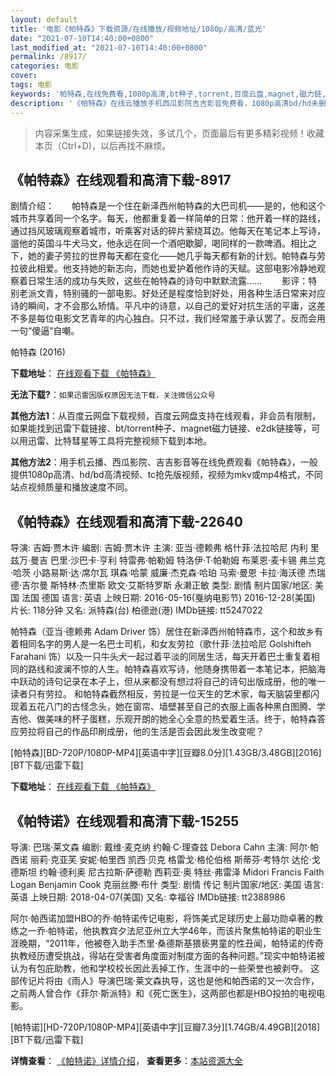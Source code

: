 ```yaml
---
layout: default
title: '电影《帕特森》下载资源/在线播放/视频地址/1080p/高清/蓝光'
date: "2021-07-10T14:40:00+0800"
last_modified_at: "2021-07-10T14:40:00+0800"
permalink: /8917/
categories: 电影
cover:
tags: 电影
keywords: '帕特森,在线免费看,1080p高清,bt种子,torrent,百度云盘,magnet,磁力链,迅雷下载资源'
description: '《帕特森》在线云播放手机西瓜影院吉吉影音免费看，1080p高清bd/hd未删减完整版和tc抢先枪版，mkv/mp4格式，附带bt/torrent种子、magnet/磁力链、百度云盘、网盘资源迅雷下载链接'
---
```


>内容采集生成，如果链接失效，多试几个，页面最后有更多精彩视频！收藏本页（Ctrl+D)，以后再找不麻烦。


## 《帕特森》在线观看和高清下载-8917

剧情介绍：　　帕特森是一个住在新泽西州帕特森的大巴司机——是的，他和这个城市共享着同一个名字。每天，他都重复着一样简单的日常：他开着一样的路线，通过挡风玻璃观察着城市，听乘客对话的碎片萦绕耳边。他每天在笔记本上写诗，遛他的英国斗牛犬马文，他永远在同一个酒吧歇脚，喝同样的一款啤酒。相比之下，她的妻子劳拉的世界每天都在变化——她几乎每天都有新的计划。帕特森与劳拉彼此相爱。他支持她的新志向，而她也爱护着他作诗的天赋。这部电影冷静地观察着日常生活的成功与失败，这些在帕特森的诗句中默默流露…… 　　影评：特别老派文青，特别骚的一部电影。好处还是程度恰到好处，用各种生活日常来对应诗的瞬间，才不会那么矫情。平凡中的诗意，以自己的爱好对抗生活的平庸，这差不多是每位电影文艺青年的内心独白。只不过，我们经常羞于承认罢了。反而会用一句“傻逼”自嘲。


帕特森 (2016)

**下载地址**： [在线观看下载 《帕特森》](https://www.btbtdy.me/btdy/dy9682.html) 


**无法下载?**：`如果迅雷因版权原因无法下载，关注微信公众号 `

**其他方法1**：从百度云网盘下载视频，百度云网盘支持在线观看，非会员有限制，如果能找到迅雷下载链接、bt/torrent种子、magnet磁力链接、e2dk链接等，可以用迅雷、比特彗星等工具将完整视频下载到本地。

**其他方法2**：用手机云播、西瓜影院、吉吉影音等在线免费观看《帕特森》，一般提供1080p高清、hd/bd高清视频、tc抢先版视频，视频为mkv或mp4格式，不同站点视频质量和播放速度不同。


## 《帕特森》在线观看和高清下载-22640

导演: 吉姆·贾木许 编剧: 吉姆·贾木许 主演: 亚当·德赖弗 格什菲·法拉哈尼 内利 里兹万·曼吉 巴里·沙巴卡·亨利 特雷弗·帕勒姆 特洛伊·T·帕勒姆 布莱恩·麦卡锡 弗兰克·哈茨 小路易斯·达·席尔瓦 琪森·哈蒙 威廉·杰克森·哈珀 马索·曼恩 卡拉·海沃德 杰瑞德·吉尔曼 斯特林·杰里斯 欧文·艾斯特罗斯 永濑正敏 类型: 剧情 制片国家/地区: 美国 法国 德国 语言: 英语 上映日期: 2016-05-16(戛纳电影节) 2016-12-28(美国) 片长: 118分钟 又名: 派特森(台) 柏德逊(港) IMDb链接: tt5247022

帕特森（亚当·德赖弗 Adam Driver 饰）居住在新泽西州帕特森市，这个和故乡有着相同名字的男人是一名巴士司机，和女友劳拉（歌什菲·法拉哈尼 Golshifteh Farahani 饰）以及一只牛头犬一起过着平淡的同居生活，每天开着巴士重复着相同的路线和波澜不惊的人生。帕特森喜欢写诗，他随身携带着一本笔记本，把脑海中跃动的诗句记录在本子上，但从来都没有想过将自己的诗句出版成册，他的唯一读者只有劳拉。 和帕特森截然相反，劳拉是一位天生的艺术家，每天脑袋里都闪现着五花八门的古怪念头，她在窗帘、墙壁甚至自己的衣服上画各种黑白图腾、学吉他、做美味的杯子蛋糕，乐观开朗的她全心全意的热爱着生活。终于，帕特森答应劳拉将自己的作品印刷成册，他的生活是否会因此发生改变呢？


[帕特森][BD-720P/1080P-MP4][英语中字][豆瓣8.0分][1.43GB/3.48GB][2016][BT下载/迅雷下载]

**下载地址**： [在线观看下载 《帕特森》](https://www.btdx8.com/torrent/paterson_2016.html) 


## 《帕特诺》在线观看和高清下载-15255

导演: 巴瑞·莱文森 编剧: 戴维·麦克纳 约翰·C·理查兹 Debora Cahn 主演: 阿尔·帕西诺 丽莉·克亚芙 安妮·帕里西 凯西·贝克 格雷戈·格伦伯格 斯蒂芬·考特尔 达伦·戈德斯坦 约翰·德利奥 尼古拉斯·萨德勒 西莉亚·奥 特丝·弗雷泽 Midori Francis Faith Logan Benjamin Cook 克丽丝滕·布什 类型: 剧情 传记 制片国家/地区: 美国 语言: 英语 上映日期: 2018-04-07(美国) 又名: 幸福谷 IMDb链接: tt2388986

阿尔·帕西诺加盟HBO的乔·帕特诺传记电影，将饰美式足球历史上最功勋卓著的教练之一乔·帕特诺，他执教宾夕法尼亚州立大学46年，而该片聚焦帕特诺的职业生涯晚期，“2011年，他被卷入助手杰里·桑德斯基猥亵男童的性丑闻，帕特诺的传奇执教经历遭受挑战，得站在受害者角度面对制度方面的各种问题。”现实中帕特诺被认为有包庇助教，他和学校校长因此丢掉工作，生涯中的一些荣誉也被剥夺。 这部传记片将由《雨人》导演巴瑞·莱文森执导，这也是他和帕西诺的又一次合作，之前两人曾合作《菲尔·斯派特》和《死亡医生》，这两部也都是HBO投拍的电视电影。


[帕特诺][HD-720P/1080P-MP4][英语中字][豆瓣7.3分][1.74GB/4.49GB][2018][BT下载/迅雷下载]

**详情查看**： [《帕特诺》详情介绍](/movie/15255/)， **查看更多**：[本站资源大全](/movie/t/all/)

